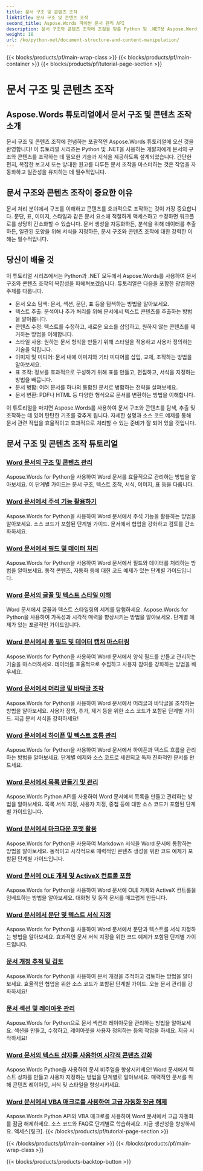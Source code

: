```yaml
---
title: 문서 구조 및 콘텐츠 조작
linktitle: 문서 구조 및 콘텐츠 조작
second_title: Aspose.Words 파이썬 문서 관리 API
description: 문서 구조와 콘텐츠 조작에 초점을 맞춘 Python 및 .NET용 Aspose.Words 튜토리얼을 살펴보세요. 문서 요소를 효율적으로 탐색, 추출 및 수정하는 방법을 알아보세요. 소스 코드 예제가 제공됩니다.
weight: 10
url: /ko/python-net/document-structure-and-content-manipulation/
---
```


{{< blocks/products/pf/main-wrap-class >}}
{{< blocks/products/pf/main-container >}}
{{< blocks/products/pf/tutorial-page-section >}}

# 문서 구조 및 콘텐츠 조작


## Aspose.Words 튜토리얼에서 문서 구조 및 콘텐츠 조작 소개

문서 구조 및 콘텐츠 조작에 전념하는 포괄적인 Aspose.Words 튜토리얼에 오신 것을 환영합니다! 이 튜토리얼 시리즈는 Python 및 .NET을 사용하는 개발자에게 문서의 구조와 콘텐츠를 조작하는 데 필요한 기술과 지식을 제공하도록 설계되었습니다. 간단한 편지, 복잡한 보고서 또는 방대한 원고를 다루든 문서 조작을 마스터하는 것은 작업을 자동화하고 일관성을 유지하는 데 필수적입니다.

## 문서 구조와 콘텐츠 조작이 중요한 이유

문서 처리 분야에서 구조를 이해하고 콘텐츠를 효과적으로 조작하는 것이 가장 중요합니다. 문단, 표, 이미지, 스타일과 같은 문서 요소에 적절하게 액세스하고 수정하면 워크플로를 상당히 간소화할 수 있습니다. 문서 생성을 자동화하든, 분석을 위해 데이터를 추출하든, 일관된 모양을 위해 서식을 지정하든, 문서 구조와 콘텐츠 조작에 대한 강력한 이해는 필수적입니다.

## 당신이 배울 것

이 튜토리얼 시리즈에서는 Python과 .NET 모두에서 Aspose.Words를 사용하여 문서 구조와 콘텐츠 조작의 복잡성을 파헤쳐보겠습니다. 튜토리얼은 다음을 포함한 광범위한 주제를 다룹니다.

- 문서 요소 탐색: 문서, 섹션, 문단, 표 등을 탐색하는 방법을 알아보세요.
- 텍스트 추출: 분석이나 추가 처리를 위해 문서에서 텍스트 콘텐츠를 추출하는 방법을 알아봅니다.
- 콘텐츠 수정: 텍스트를 수정하고, 새로운 요소를 삽입하고, 원하지 않는 콘텐츠를 제거하는 방법을 이해합니다.
- 스타일 사용: 원하는 문서 형식을 만들기 위해 스타일을 적용하고 사용자 정의하는 기술을 익힙니다.
- 이미지 및 미디어: 문서 내에 이미지와 기타 미디어를 삽입, 교체, 조작하는 방법을 알아보세요.
- 표 조작: 정보를 효과적으로 구성하기 위해 표를 만들고, 편집하고, 서식을 지정하는 방법을 배웁니다.
- 문서 병합: 여러 문서를 하나의 통합된 문서로 병합하는 전략을 살펴보세요.
- 문서 변환: PDF나 HTML 등 다양한 형식으로 문서를 변환하는 방법을 이해합니다.

이 튜토리얼을 마치면 Aspose.Words를 사용하여 문서 구조와 콘텐츠를 탐색, 추출 및 조작하는 데 있어 탄탄한 기초를 갖추게 됩니다. 자세한 설명과 소스 코드 예제를 통해 문서 관련 작업을 효율적이고 효과적으로 처리할 수 있는 준비가 잘 되어 있을 것입니다.

## 문서 구조 및 콘텐츠 조작 튜토리얼
### [Word 문서의 구조 및 콘텐츠 관리](./document-structure-content/)
Aspose.Words for Python을 사용하여 Word 문서를 효율적으로 관리하는 방법을 알아보세요. 이 단계별 가이드는 문서 구조, 텍스트 조작, 서식, 이미지, 표 등을 다룹니다. 
### [Word 문서에서 주석 기능 활용하기](./document-comments/)
Aspose.Words for Python을 사용하여 Word 문서에서 주석 기능을 활용하는 방법을 알아보세요. 소스 코드가 포함된 단계별 가이드. 문서에서 협업을 강화하고 검토를 간소화하세요.
### [Word 문서에서 필드 및 데이터 처리](./document-fields/)
Aspose.Words for Python을 사용하여 Word 문서에서 필드와 데이터를 처리하는 방법을 알아보세요. 동적 콘텐츠, 자동화 등에 대한 코드 예제가 있는 단계별 가이드입니다. 
### [Word 문서의 글꼴 및 텍스트 스타일 이해](./document-fonts/)
Word 문서에서 글꼴과 텍스트 스타일링의 세계를 탐험하세요. Aspose.Words for Python을 사용하여 가독성과 시각적 매력을 향상시키는 방법을 알아보세요. 단계별 예제가 있는 포괄적인 가이드입니다.
### [Word 문서에서 폼 필드 및 데이터 캡처 마스터링](./document-form-fields/)
Aspose.Words for Python을 사용하여 Word 문서에서 양식 필드를 만들고 관리하는 기술을 마스터하세요. 데이터를 효율적으로 수집하고 사용자 참여를 강화하는 방법을 배우세요. 
### [Word 문서에서 머리글 및 바닥글 조작](./document-headers-footers/)
Aspose.Words for Python을 사용하여 Word 문서에서 머리글과 바닥글을 조작하는 방법을 알아보세요. 사용자 정의, 추가, 제거 등을 위한 소스 코드가 포함된 단계별 가이드. 지금 문서 서식을 강화하세요!
### [Word 문서에서 하이픈 및 텍스트 흐름 관리](./document-hyphenation/)
Aspose.Words for Python을 사용하여 Word 문서에서 하이픈과 텍스트 흐름을 관리하는 방법을 알아보세요. 단계별 예제와 소스 코드로 세련되고 독자 친화적인 문서를 만드세요. 
### [Word 문서에서 목록 만들기 및 관리](./document-lists/)
Aspose.Words Python API를 사용하여 Word 문서에서 목록을 만들고 관리하는 방법을 알아보세요. 목록 서식 지정, 사용자 지정, 중첩 등에 대한 소스 코드가 포함된 단계별 가이드입니다. 
### [Word 문서에서 마크다운 포맷 활용](./document-markdown/)
Aspose.Words for Python을 사용하여 Markdown 서식을 Word 문서에 통합하는 방법을 알아보세요. 동적이고 시각적으로 매력적인 콘텐츠 생성을 위한 코드 예제가 포함된 단계별 가이드입니다. 
### [Word 문서에 OLE 개체 및 ActiveX 컨트롤 포함](./document-ole-objects-active-x/)
 Aspose.Words for Python을 사용하여 Word 문서에 OLE 개체와 ActiveX 컨트롤을 임베드하는 방법을 알아보세요. 대화형 및 동적 문서를 매끄럽게 만듭니다.
### [Word 문서에서 문단 및 텍스트 서식 지정](./document-paragraphs/)
Aspose.Words for Python을 사용하여 Word 문서에서 문단과 텍스트를 서식 지정하는 방법을 알아보세요. 효과적인 문서 서식 지정을 위한 코드 예제가 포함된 단계별 가이드입니다. 
### [문서 개정 추적 및 검토](./document-revisions/)
Aspose.Words for Python을 사용하여 문서 개정을 추적하고 검토하는 방법을 알아보세요. 효율적인 협업을 위한 소스 코드가 포함된 단계별 가이드. 오늘 문서 관리를 강화하세요!
### [문서 섹션 및 레이아웃 관리](./document-sections/)
Aspose.Words for Python으로 문서 섹션과 레이아웃을 관리하는 방법을 알아보세요. 섹션을 만들고, 수정하고, 레이아웃을 사용자 정의하는 등의 작업을 하세요. 지금 시작하세요! 
### [Word 문서의 텍스트 상자를 사용하여 시각적 콘텐츠 강화](./document-textboxes/)
Aspose.Words Python을 사용하여 문서 비주얼을 향상시키세요! Word 문서에서 텍스트 상자를 만들고 사용자 지정하는 방법을 단계별로 알아보세요. 매력적인 문서를 위해 콘텐츠 레이아웃, 서식 및 스타일을 향상시키세요.
### [Word 문서에서 VBA 매크로를 사용하여 고급 자동화 잠금 해제](./document-vba-macros/)
 Aspose.Words Python API와 VBA 매크로를 사용하여 Word 문서에서 고급 자동화를 잠금 해제하세요. 소스 코드와 FAQ로 단계별로 학습하세요. 지금 생산성을 향상하세요. 액세스[링크].
{{< /blocks/products/pf/tutorial-page-section >}}

{{< /blocks/products/pf/main-container >}}
{{< /blocks/products/pf/main-wrap-class >}}

{{< blocks/products/products-backtop-button >}}
